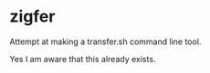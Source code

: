 # zigfer
Attempt at making a transfer.sh command line tool.

Yes I am aware that this already exists.
